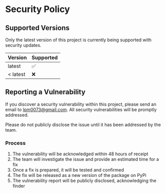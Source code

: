 # Security Policy

## Supported Versions

Only the latest version of this project is currently being supported with security updates.

| Version  | Supported          |
| -------- | ------------------ |
| latest   | :white_check_mark: |
| < latest | :x:                |

## Reporting a Vulnerability

If you discover a security vulnerability within this project, please send an email to [lpm0073@gmail.com](mailto:lpm0073@gmail.com). All security vulnerabilities will be promptly addressed.

Please do not publicly disclose the issue until it has been addressed by the team.

### Process

1. The vulnerability will be acknowledged within 48 hours of receipt
2. The team will investigate the issue and provide an estimated time for a fix
3. Once a fix is prepared, it will be tested and confirmed
4. The fix will be released as a new version of the package on PyPi
5. The vulnerability report will be publicly disclosed, acknowledging the finder
